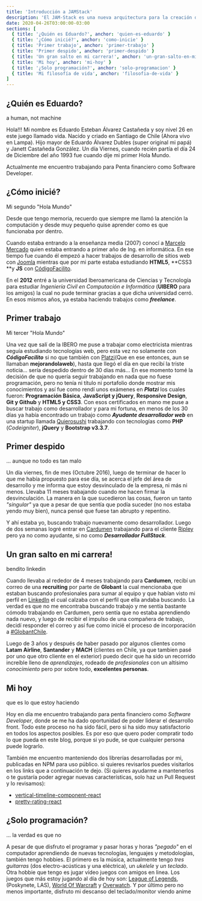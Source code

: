 ```yaml
---
title: 'Introducción a JAMStack'
description: 'El JAM-Stack es una nueva arquitectura para la creación de aplicaciones web, la cual busca poder hacer proyectos mucho mas rápidos, con alta seguridad y que puedan escalar de una manera muy sencilla. JAM son las siglas de JavaScript, APIs y Markup y su principal características es que la lógica de la aplicación se encuentra en el cliente y no en el servidor.'
date: 2020-04-26T03:00:00-03:00
sections: [
  { title: '¿Quién es Eduardo?', anchor: 'quien-es-eduardo' }
  { title: '¿Cómo inicié?', anchor: 'como-inicie' }
  { title: 'Primer trabajo', anchor: 'primer-trabajo' }
  { title: 'Primer despido', anchor: 'primer-despido' }
  { title: 'Un gran salto en mi carrera!', anchor: 'un-gran-salto-en-mi-carrera' }
  { title: 'Mi hoy', anchor: 'mi-hoy' }
  { title: '¿Solo programación?', anchor: 'solo-programacion' }
  { title: 'Mi filosofía de vida', anchor: 'filosofia-de-vida' }
]
---
```


<h2 id="quien-es-eduardo">¿Quién es Eduardo?</h2>
<p class="subtitle">a human, not machine</p>

Hola!!! Mi nombre es Eduardo Esteban Álvarez Castañeda y soy nivel 26 en este juego llamado vida. Nacido y criado en Santiago de Chile (Ahora vivo en Lampa). Hijo mayor de Eduardo Álvarez Dubles (super original mi papá) y Janett Castañeda González. Un día Viernes, cuando recién partía el día 24 de Diciembre del año 1993 fue cuando dije mi primer Hola Mundo.

Actualmente me encuentro trabajando para Penta financiero como Software Developer.

<h2 id="como-inicie">¿Cómo inicié?</h2>
<p class="subtitle">Mi segundo "Hola Mundo"</p>

Desde que tengo memoria, recuerdo que siempre me llamó la atención la computación y desde muy pequeño quise aprender como es que funcionaba por dentro.

Cuando estaba entrando a la enseñanza media (2007) conocí a [Marcelo Mercado](https://twitter.com/m_mrk2) quien estaba entrando a primer año de Ing. en informática. En ese tiempo fue cuando él empezó a hacer trabajos de desarrollo de sitios web con [Joomla](https://www.joomla.org/) mientras que por mi parte estaba estudiando **HTML5**, **CSS3 **y **JS** con [CódigoFacilito](https://codigofacilito.com/).

En el **2012** entré a la universidad Iberoamericana de Ciencias y Tecnología para estudiar _Ingeniería Civil en Computación e Informática_ (**UIBERO** para los amigos) la cual no pude terminar gracias a que dicha universidad cerró. En esos mismos años, ya estaba haciendo trabajos como **_freelance_**.

<h2 id="primer-trabajo">Primer trabajo</h2>
<p class="subtitle">Mi tercer "Hola Mundo"</p>

Una vez que salí de la IBERO me puse a trabajar como electricista mientras seguía estudiando tecnologías web, pero esta vez no solamente con **_CódigoFacilito_** si no que también con [Platzi](https://platzi.com/)(Que en ese entonces, aun se llamaban **mejorandolaweb**), hasta que llegó el día en que recibí la triste noticia... sería despedido dentro de 30 días más... En ese momento tomé la decisión de que no quería seguir trabajando en nada que no fuese programación, pero no tenía ni título ni portafolio donde mostrar mis conocimientos y así fue como rendí unos exámenes en **_Platzi_** los cuales fueron: **Programación Básica**, **JavaScript y jQuery**, **Responsive Design**, **Git y Github** y **HTML5 y CSS3**. Con esos certificados en mano me puse a buscar trabajo como desarrollador y para mi fortuna, en menos de los 30 días ya había encontrado un trabajo como **_Ayudante desarrollador web_** en una startup llamada [Quierosushi](http://quierosushi.cl/) trabajando con tecnologías como **PHP** (_Codeigniter_), **jQuery** y **Bootstrap v3.3.7**.

<h2 id="primer-despido">Primer despido</h2>
<p class="subtitle">... aunque no todo es tan malo</p>

Un día viernes, fin de mes (Octubre 2016), luego de terminar de hacer lo que me había propuesto para ese día, se acerca el jefe del área de desarrollo y me informa que estoy desvinculado de la empresa, ni más ni menos. Llevaba 11 meses trabajando cuando me hacen firmar la desvinculación. La manera en la que sucedieron las cosas, fueron un tanto _"singular"_ ya que a pesar de que sentía que podía suceder (no nos estaba yendo muy bien), nunca pensé que fuese tan abrupto y repentino.

Y ahí estaba yo, buscando trabajo nuevamente como desarrollador. Luego de dos semanas logré entrar en [Cardumen](https://www.cardumen.cl/) trabajando para el cliente [Ripley](https://simple.ripley.cl/) pero ya no como ayudante, si no como **_Desarrollador FullStack_**.

<h2 id="un-gran-salto-en-mi-carrera">Un gran salto en mi carrera!</h2>
<p class="subtitle">bendito linkedin</p>

Cuando llevaba al rededor de 4 meses trabajando para **Cardumen**, recibí un correo de una **recruiting** por parte de **Globant** la cual mencionaba que estaban buscando profesionales para sumar al equipo y que habían visto mi perfil en [LinkedIn](https://www.linkedin.com/in/eduardoalvarezc/) el cual calzaba con el perfil que ella andaba buscando. La verdad es que no me encontraba buscando trabajo y me sentía bastante cómodo trabajando en Cardumen, pero sentía que no estaba aprendiendo nada nuevo, y luego de recibir el impulso de una compañera de trabajo, decidí responder el correo y así fue como inicié el proceso de incorporación a [#GlobantChile](https://www.instagram.com/explore/tags/globantchile/?hl=es-la).

Luego de 3 años y después de haber pasado por algunos clientes como **Latam Airline**, **Santander** y **MACH** (clientes en Chile, ya que tambien pasé por uno que otro cliente en el exterior) puedo decir que ha sido un recorrido increíble lleno de _aprendizajes_, rodeado de _profesionales_ con un altísimo _conocimiento_ pero por sobre todo, **excelentes personas**.

<h2 id="mi-hoy">Mi hoy</h2>
<p class="subtitle">que es lo que estoy haciendo</p>

Hoy en día me encuentro trabajando para penta financiero como _Software Developer_, donde se me ha dado oportunidad de poder liderar el desarrollo front. Todo este proceso no ha sido fácil, pero si ha sido muy satisfactorio en todos los aspectos posibles. Es por eso que quero poder compratir todo lo que pueda en este blog, porque si yo pude, se que cualquier persona puede lograrlo.

También me encuentro manteniendo dos librerías desarrolladas por mi, publicadas en NPM para uso público. si quieres revisarlos puedes visitarlos en los links que a continuación te dejo. (Si quieres ayudarme a mantenerlos o te gustaría poder agregar nuevas características, solo haz un Pull Request y lo revisamos):

- [vertical-timeline-component-react](https://www.npmjs.com/package/vertical-timeline-component-react)
- [pretty-rating-react](https://www.npmjs.com/package/pretty-rating-react)

<h2 id="solo-programacion">¿Solo programación?</h2>
<p class="subtitle">... la verdad es que no</p>

A pesar de que disfruto el programar y pasar horas y horas _"pegado"_ en el computador aprendiendo de nuevas tecnologías, lenguajes y metodologías, también tengo hobbies. El primero es la música, actualmente tengo _tres guitarras_ (dos electro-acústicas y una eléctrica), un _ukelele_ y _un teclado_. Otra hobbie que tengo es jugar vídeo juegos con amigos en linea. Los juegos que más estoy jugando al día de hoy son: [League of Legends](https://euw.leagueoflegends.com/es-es/), (Poskynete, LAS), [World Of Warcraft](https://worldofwarcraft.com/es-es/) y [Overwatch](https://playoverwatch.com/es-es/). Y por último pero no menos importante, disfruto mi descanso del teclado/monitor viendo anime
